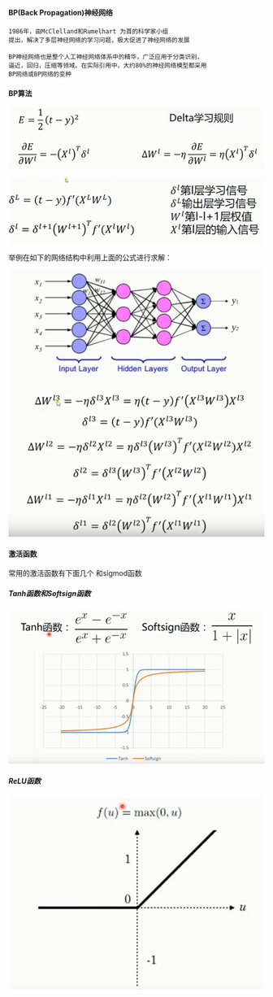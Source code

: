 #### BP(Back Propagation)神经网络
    1986年，由McClelland和Rumelhart 为首的科学家小组
    提出，解决了多层神经网络的学习问题，极大促进了神经网络的发展
    
    BP神经网络也是整个人工神经网络体系中的精华，广泛应用于分类识别，
    逼近，回归，压缩等领域。在实际引用中，大约80%的神经网络模型都采用
    BP网络或BP网络的变种



#### BP算法

![image](https://github.com/jccjd/Coursera-Machine-Learning/blob/master/week-4/image/BP神经网络3.PNG?raw=true)

![image](https://github.com/jccjd/Coursera-Machine-Learning/blob/master/week-4/image/BP神经网络2.PNG?raw=true)

举例在如下的网络结构中利用上面的公式进行求解：

![image](https://github.com/jccjd/Coursera-Machine-Learning/blob/master/week-4/image/BP神经网络4.PNG?raw=true)

#### 激活函数
常用的激活函数有下面几个 和sigmod函数

##### Tanh函数和Softsign函数

![image](https://github.com/jccjd/Coursera-Machine-Learning/blob/master/week-4/image/BP神经网络5.PNG?raw=true)

##### ReLU函数

![image](https://github.com/jccjd/Coursera-Machine-Learning/blob/master/week-4/image/BP神经网络6.PNG?raw=true)


